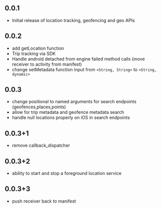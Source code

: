 ## 0.0.1

* Initial release of location tracking, geofencing and geo APIs

## 0.0.2

* add getLocation function
* Trip tracking via SDK
* Handle android detached from engine failed method calls (move receiver to activity from manifest)
* change setMetadata function input from `<String, String>` to `<String, dynamic>`

## 0.0.3
* change positional to named arguments for search endpoints (geofences,places,points)
* allow for trip metadata and geofence metadata search
* handle null locations properly on iOS in search endpoints

## 0.0.3+1
* remove callback_dispatcher

## 0.0.3+2
* ability to start and stop a foreground location service

## 0.0.3+3
* push receiver back to manifest